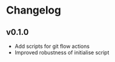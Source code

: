 # Changelog
## v0.1.0
- Add scripts for git flow actions
- Improved robustness of initialise script
